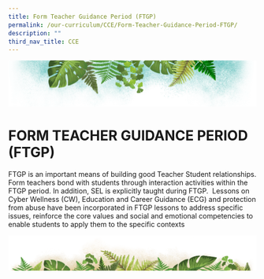 ```yaml
---
title: Form Teacher Guidance Period (FTGP)
permalink: /our-curriculum/CCE/Form-Teacher-Guidance-Period-FTGP/
description: ""
third_nav_title: CCE
---
```

![](/images/Banner.png)

# FORM TEACHER GUIDANCE PERIOD (FTGP)

FTGP is an important means of building good Teacher Student relationships. Form teachers bond with students through interaction activities within the FTGP period. In addition, SEL is explicitly taught during FTGP.  Lessons on Cyber Wellness (CW), Education and Career Guidance (ECG) and protection from abuse have been incorporated in FTGP lessons to address specific issues, reinforce the core values and social and emotional competencies to enable students to apply them to the specific contexts

![](/images/bg-bottom.png)